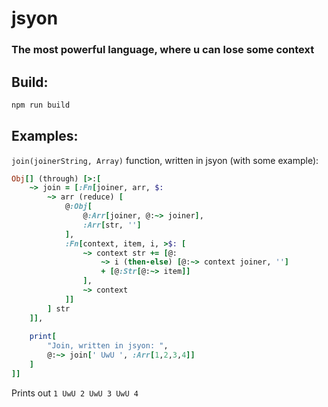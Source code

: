# jsyon

### The most powerful language, where u can lose some context

## Build:
```bash
npm run build
```

## Examples:
`join(joinerString, Array)` function, written in jsyon (with some example):

```ruby
Obj[] (through) [>:[
    ~> join = [:Fn[joiner, arr, $:
        ~> arr (reduce) [
            @:Obj[
                @:Arr[joiner, @:~> joiner],
                :Arr[str, '']
            ],
            :Fn[context, item, i, >$: [
                ~> context str += [@:
                    ~> i (then-else) [@:~> context joiner, '']
                    + [@:Str[@:~> item]]
                ],
                ~> context
            ]]
        ] str
    ]],
    
    print[
        "Join, written in jsyon: ",
        @:~> join[' UwU ', :Arr[1,2,3,4]]
    ]
]]
```
Prints out `1 UwU 2 UwU 3 UwU 4`
